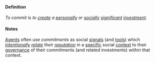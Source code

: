 #### Definition

*To commit* is *to [create](https://github.com/gcassel/Modular-Organization-Terminology/blob/master/terms/create.md) a [personally](https://github.com/gcassel/Modular-Organization-Terminology/blob/master/terms/personal.md) or [socially](https://github.com/gcassel/Modular-Organization-Terminology/blob/master/terms/social.md) [significant](https://github.com/gcassel/Modular-Organization-Terminology/blob/master/terms/significance.md) [investment](https://github.com/gcassel/Modular-Organization-Terminology/blob/master/terms/investment.md)*.

#### Notes

[Agents](https://github.com/gcassel/Modular-Organization-Terminology/blob/master/terms/agent.md) often use *commitments* as social [signals](https://github.com/gcassel/Modular-Organization-Terminology/blob/master/terms/signal.md) (and [tools](https://github.com/gcassel/Modular-Organization-Terminology/blob/master/terms/tool.md)) which *[intentionally](https://github.com/gcassel/Modular-Organization-Terminology/blob/master/terms/intention.md) [relate](https://github.com/gcassel/Modular-Organization-Terminology/blob/master/terms/relationship.md) their [reputation](https://github.com/gcassel/Modular-Organization-Terminology/blob/master/terms/reputation.md)* in a [specific](https://github.com/gcassel/Modular-Organization-Terminology/blob/master/terms/specific.md) social [context](https://github.com/gcassel/Modular-Organization-Terminology/blob/master/terms/context.md) to their [governance](https://github.com/gcassel/Modular-Organization-Terminology/blob/master/terms/govern.md) of their commitments (and related investments) within that context.
